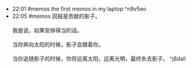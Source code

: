 
- 22:01  #memos the first memos in my laptop ^n9v5eo
- 22:05 #memos 回报是贡献的影子。<br><br>我是说，如果安排得当的话。<br><br>当你奔向太阳的时候，影子会跟着你。<br><br>当你追随影子的时候，你将远离太阳，远离光明，最终失去影子。 ^j8dail
